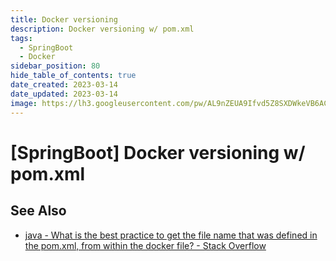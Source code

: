```yaml
---
title: Docker versioning
description: Docker versioning w/ pom.xml
tags:
  - SpringBoot
  - Docker
sidebar_position: 80
hide_table_of_contents: true
date_created: 2023-03-14
date_updated: 2023-03-14
image: https://lh3.googleusercontent.com/pw/AL9nZEUA9Ifvd5Z8SXDWkeVB6AC4MPGwnXaL6kBXNPoXwOQQ2jOcZ1Jw_0p8TKK8C3ZX0e67_FOY15eDrm7aaXSQJcKtoUzC80SAQEHsaBy6qS2AqNNs5VUFNXBKm439y_1wkvmDl-PnL8ReojnIumNlEvOXBg=w800-no?authuser=0
---
```


[SpringBoot] Docker versioning w/ pom.xml
=========================================




See Also
--------

- [java - What is the best practice to get the file name that was defined in the pom.xml, from within the docker file? - Stack Overflow](https://stackoverflow.com/questions/50896123/what-is-the-best-practice-to-get-the-file-name-that-was-defined-in-the-pom-xml)

